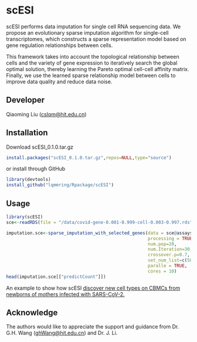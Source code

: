 # scESI

scESI performs data imputation for single cell RNA sequencing data.
We propose an evolutionary sparse imputation algorithm for single-cell transcriptomes, which constructs a sparse representation model based on gene regulation relationships between cells.

This framework takes into account the topological relationship between cells and the variety of gene expression to iteratively search the global optimal solution, thereby learning the Pareto optimal cell-cell affinity matrix. Finally, we use the learned sparse relationship model between cells to improve data quality and reduce data noise. 

Developer
------------
Qiaoming Liu (cslqm@hit.edu.cn)

Installation
----------------------
Download scESI_0.1.0.tar.gz
```R
install.packages("scESI_0.1.0.tar.gz",repos=NULL,type="source")
```
or install through GitHub
```R
library(devtools)
install_github("lqmmring/Rpackage/scESI")
```


Usage
----------------------

```R
library(scESI)
sce<-readRDS(file = "/data/covid-gene-0.001-0.999-cell-0.003-0.997.rds")

imputation.sce<-sparse_imputation_with_selected_genes(data = sce@assays[["RNA"]]@counts,
                                                      processing = TRUE,
                                                      num.pop=20,
                                                      num.Iteration=30,
                                                      crossover.p=0.7,
                                                      set_num_list=c(50,250,500,800,1000),
                                                      paralle = TRUE,
                                                      cores = 10)
head(imputation.sce[["predictCount"]])
```
An example to show how scESI [discover new cell types on CBMCs from newborns of mothers infected with SARS-CoV-2.](https://github.com/lqmmring/Rpackage)

Acknowledge
-----------------------
The authors would like to appreciate the support and guidance from Dr. G.H. Wang (ghWang@hit.edu.cn)
and Dr. J. Li.
